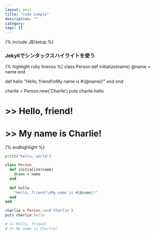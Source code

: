 ```yaml
---
layout: post
title: "code sample"
description: ""
category: 
tags: []
---
```

{% include JB/setup %}


### Jekyllでシンタックスハイライトを使う
{% highlight ruby linenos %}
class Person
  def initialize(name)
    @name = name
  end
  
  def hello
    "Hello, friend!\nMy name is #{@name}!"
  end
end

charlie = Person.new('Charlie')
puts charlie.hello

# >> Hello, friend!
# >> My name is Charlie!
{% endhighlight %}


```python
print("hello, world")
```

```ruby
class Person
  def initialize(name)
    @name = name
  end
  
  def hello
    "Hello, friend!\nMy name is #{@name}!"
  end
end

charlie = Person.new('Charlie')
puts charlie.hello

# >> Hello, friend!
# >> My name is Charlie!
```